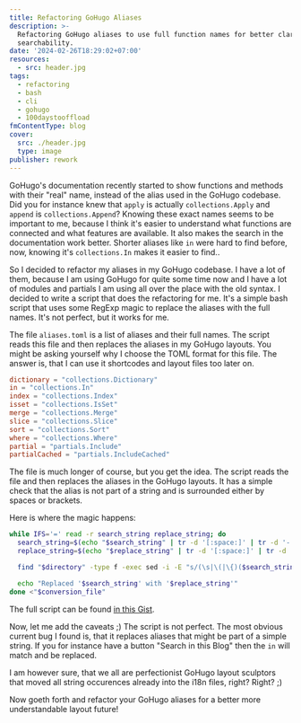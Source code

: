 ```yaml
---
title: Refactoring GoHugo Aliases
description: >-
  Refactoring GoHugo aliases to use full function names for better clarity and
  searchability.
date: '2024-02-26T18:29:02+07:00'
resources:
  - src: header.jpg
tags:
  - refactoring
  - bash
  - cli
  - gohugo
  - 100daystooffload
fmContentType: blog
cover:
  src: ./header.jpg
  type: image
publisher: rework
---
```


GoHugo's documentation recently started to show functions and methods with their "real" name, instead of the alias used in the GoHugo codebase. Did you for instance knew that `apply` is actually `collections.Apply` and `append` is `collections.Append`? Knowing these exact names seems to be important to me, because I think it's easier to understand what functions are connected and what features are available. It also makes the search in the documentation work better. Shorter aliases like `in` were hard to find before, now, knowing it's `collections.In` makes it easier to find..

So I decided to refactor my aliases in my GoHugo codebase. I have a lot of them, because I am using GoHugo for quite some time now and I have a lot of modules and partials I am using all over the place with the old syntax. I decided to write a script that does the refactoring for me. It's a simple bash script that uses some RegExp magic to replace the aliases with the full names. It's not perfect, but it works for me.

The file `aliases.toml` is a list of aliases and their full names. The script reads this file and then replaces the aliases in my GoHugo layouts. You might be asking yourself why I choose the TOML format for this file. The answer is, that I can use it shortcodes and layout files too later on.

```toml
dictionary = "collections.Dictionary"
in = "collections.In"
index = "collections.Index"
isset = "collections.IsSet"
merge = "collections.Merge"
slice = "collections.Slice"
sort = "collections.Sort"
where = "collections.Where"
partial = "partials.Include"
partialCached = "partials.IncludeCached"
```

The file is much longer of course, but you get the idea. The script reads the file and then replaces the aliases in the GoHugo layouts. It has a simple check that the alias is not part of a string and is surrounded either by spaces or brackets.

Here is where the magic happens:

```bash
while IFS='=' read -r search_string replace_string; do
  search_string=$(echo "$search_string" | tr -d '[:space:]' | tr -d '-')
  replace_string=$(echo "$replace_string" | tr -d '[:space:]' | tr -d '"' | tr -d '-')

  find "$directory" -type f -exec sed -i -E "s/(\s|\(|\{)($search_string)(\s|\)|\})/\1$replace_string\3/g" {} +

  echo "Replaced '$search_string' with '$replace_string'"
done <"$conversion_file"
```

The full script can be found [in this Gist](https://gist.github.com/davidsneighbour/fb8c0d0188cb9340feab83f77a443093).

Now, let me add the caveats ;) The script is not perfect. The most obvious current bug I found is, that it replaces aliases that might be part of a simple string. If you for instance have a button "Search in this Blog" then the `in` will match and be replaced.

I am however sure, that we all are perfectionist GoHugo layout sculptors that moved all string occurences already into the i18n files, right? Right? ;)

Now goeth forth and refactor your GoHugo aliases for a better more understandable layout future!
